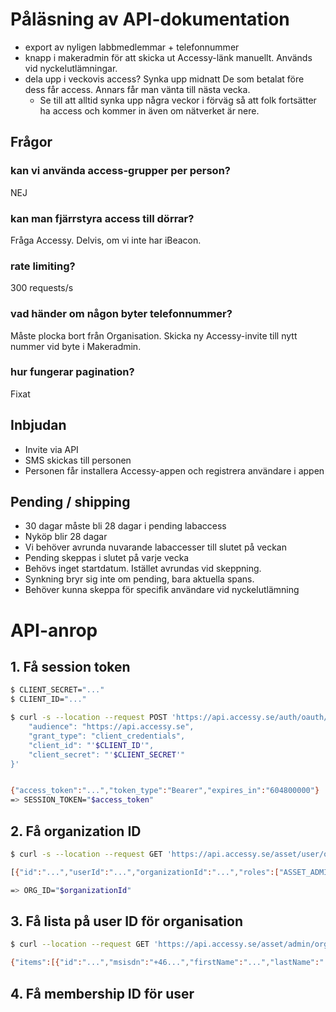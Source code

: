 # Påläsning av API-dokumentation
* export av nyligen labbmedlemmar + telefonnummer
* knapp i makeradmin för att skicka ut Accessy-länk manuellt. Används vid nyckelutlämningar.
* dela upp i veckovis access? Synka upp midnatt De som betalat före dess får access. Annars får man vänta till nästa vecka.
  * Se till att alltid synka upp några veckor i förväg så att folk fortsätter ha access och kommer in även om nätverket är nere.

## Frågor
### kan vi använda access-grupper per person?
NEJ

### kan man fjärrstyra access till dörrar?
Fråga Accessy. Delvis, om vi inte har iBeacon.

### rate limiting?
300 requests/s

### vad händer om någon byter telefonnummer?
Måste plocka bort från Organisation. Skicka ny Accessy-invite till nytt nummer vid byte i Makeradmin.

### hur fungerar pagination?
Fixat


## Inbjudan
* Invite via API
* SMS skickas till personen
* Personen får installera Accessy-appen och registrera användare i appen

## Pending / shipping
* 30 dagar måste bli 28 dagar i pending labaccess
* Nyköp blir 28 dagar
* Vi behöver avrunda nuvarande labaccesser till slutet på veckan
* Pending skeppas i slutet på varje vecka
* Behövs inget startdatum. Istället avrundas vid skeppning.
* Synkning bryr sig inte om pending, bara aktuella spans.
* Behöver kunna skeppa för specifik användare vid nyckelutlämning


# API-anrop
## 1. Få session token

```bash
$ CLIENT_SECRET="..."
$ CLIENT_ID="..."

$ curl -s --location --request POST 'https://api.accessy.se/auth/oauth/token' --header 'Content-Type: application/json' --data-raw '{
    "audience": "https://api.accessy.se",
    "grant_type": "client_credentials",
    "client_id": "'$CLIENT_ID'",
    "client_secret": "'$CLIENT_SECRET'"
}'


{"access_token":"...","token_type":"Bearer","expires_in":"604800000"}
=> SESSION_TOKEN="$access_token"
```


## 2. Få organization ID

```bash
$ curl -s --location --request GET 'https://api.accessy.se/asset/user/organization-membership' --header 'Authorization: Bearer '$SESSION_TOKEN

[{"id":"...","userId":"...","organizationId":"...","roles":["ASSET_ADMINISTRATOR","DEVICE_ADMINISTRATOR","REALESTATE_ADMINISTRATOR","USER","ORGANIZATION_ADMINISTRATOR","DELEGATOR"]}]

=> ORG_ID="$organizationId"
```

## 3. Få lista på user ID för organisation

```bash
$ curl --location --request GET 'https://api.accessy.se/asset/admin/organization/'$ORG_ID'/user' --header 'Authorization: Bearer '$SESSION_TOKEN

{"items":[{"id":"...","msisdn":"+46...","firstName":"...","lastName":"..."},{"id":"...","msisdn":"+46...","firstName":"...","lastName":"..."},{"id":"...","msisdn":"+46...","firstName":"...","lastName":"..."},{"id":"...","msisdn":"+46...","firstName":"...","lastName":"..."},{"id":"...","firstName":"...","lastName":"..."},{"id":"...","msisdn":"+46...","firstName":"...","lastName":"..."}],"totalItems":6,"pageSize":25,"pageNumber":0,"totalPages":1}
```

## 4. Få membership ID för user